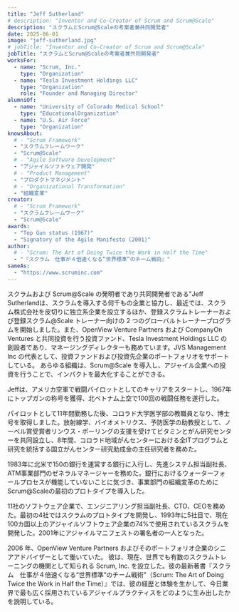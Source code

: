 ```yaml
---
title: "Jeff Sutherland"
# description: "Inventor and Co-Creator of Scrum and Scrum@Scale"
description: "スクラムとScrum@Scaleの考案者兼共同開発者"
date: 2025-06-01
image: "jeff-sutherland.jpg"
# jobTitle: "Inventor and Co-Creator of Scrum and Scrum@Scale"
jobTitle: "スクラムとScrum@Scaleの考案者兼共同開発者"
worksFor:
  - name: "Scrum, Inc."
    type: "Organization"
  - name: "Tesla Investment Holdings LLC"
    type: "Organization"
    role: "Founder and Managing Director"
alumniOf:
  - name: "University of Colorado Medical School"
    type: "EducationalOrganization"
  - name: "U.S. Air Force"
    type: "Organization"
knowsAbout:
  # - "Scrum Framework"
  - "スクラムフレームワーク"
  - "Scrum@Scale"
  # - "Agile Software Development"
  - "アジャイルソフトウェア開発"
  # - "Product Management"
  - "プロダクトマネジメント"
  # - "Organizational Transformation"
  - "組織変革"
creator:
  # - "Scrum Framework"
  - "スクラムフレームワーク"
  - "Scrum@Scale"
awards:
  - "Top Gun status (1967)"
  - "Signatory of the Agile Manifesto (2001)"
author:
  # - "Scrum: The Art of Doing Twice the Work in Half the Time"
  - "『スクラム　仕事が４倍速くなる“世界標準”のチーム戦術』"
sameAs:
  - "https://www.scruminc.com"
---
```


<!-- Jeff Sutherland, the inventor and Co-Creator of Scrum and Scrum@Scale has worked with thousands of companies deploying Scrum and recently launched two global trainer programs for Registered Scrum Trainers and Registered Scrum@Scale Trainers in addition to creating independent companies starting with Scrum Inc Japan. He is Founder and Managing Director of Tesla Investment Holdings LLC which is an investment fund that coinvests with OpenView Venture Partners and CompanyOn Ventures. As President of JVS Management Inc he supports the investment fund and portfolio of companies. All organizations maximize impact by implementing Scrum@Scale and investing in agile companies. -->
スクラムおよび Scrum@Scale の発明者であり共同開発者である"Jeff Sutherlandは、スクラムを導入する何千もの企業と協力し、最近では、スクラム株式会社を皮切りに独立系企業を設立するほか、登録スクラムトレーナーおよび登録スクラム@Scale トレーナー向けの 2 つのグローバルトレーナープログラムを開始しました。また、OpenView Venture Partners および CompanyOn Ventures と共同投資を行う投資ファンド、Tesla Investment Holdings LLC の創設者であり、マネージングディレクターも務めています。JVS Management Inc の代表として、投資ファンドおよび投資先企業のポートフォリオをサポートしている。 あらゆる組織は、Scrum@Scale を導入し、アジャイル企業への投資を行うことで、インパクトを最大化することができる。

<!-- Jeff started his career as a fighter pilot in the U.S. Air Force where he achieved Top Gun status in 1967 and flew 100 combat missions over North Vietnam. -->
Jeffは、アメリカ空軍で戦闘パイロットとしてのキャリアをスタートし、1967年にトップガンの称号を獲得、北ベトナム上空で100回の戦闘任務を遂行した。

<!-- After 11 years as a pilot, he joined the faculty of the University of Colorado Medical School where he received his Doctoral degree. As Asst. Prof.of Radiology, Biometrics, and Preventive Medicine he co-founded the Center for Vitamins and Cancer Research under the sponsorship of Nobel Laureate Linus Pauling and for eight years was the Principle Investigator of a National Cancer Center research grant that ran all IT programs and research for the Colorado Regional Cancer Center. -->
パイロットとして11年間勤務した後、コロラド大学医学部の教職員となり、博士号を取得しました。放射線学、バイオメトリクス、予防医学の助教授として、ノーベル賞受賞者リンウス・ポーリングの支援を受けてビタミンとがん研究センターを共同設立し、8年間、コロラド地域がんセンターにおける全ITプログラムと研究を統括する国立がんセンター研究助成金の主任研究者を務めた。

<!-- In 1983 he joined a banking company that operated 150 banks throughout North America where he was VP of Advanced Systems and General Manager of their ATM Business Unit. Noticing that waterfall processes at the bank were not working, he implemented the first prototype of Scrum@Scale for organizational transformation of a business unit. -->
1983年に北米で150の銀行を運営する銀行に入行し、先進システム担当副社長、ATM事業部門のゼネラルマネージャーを務めた。銀行におけるウォーターフォールプロセスが機能していないことに気づき、事業部門の組織変革のためにScrum@Scaleの最初のプロトタイプを導入した。

<!-- He has been VP of Engineering and CTO or CEO of eleven software companies. In the first four companies he prototyped Scrum and in 1993 in the fifth company created Scrum as we now see it used in 74% of Agile software companies in over 100 countries. He was a signatory of the Agile Manifesto in 2001. -->
11社のソフトウェア企業で、エンジニアリング担当副社長、CTO、CEOを務めた。最初の4社ではスクラムのプロトタイプを開発し、1993年に5社目で、現在100カ国以上のアジャイルソフトウェア企業の74%で使用されているスクラムを開発した。2001年にアジャイルマニフェストの署名者の一人となった。

<!-- In 2006, working as Senior Advisor to OpenView Venture Partners and their portfolio companies, Sutherland established his own company, Scrum, Inc. now recognized as the premiere source of Scrum Training in the world. His latest book, Scrum: The Art of Doing Twice the Work in Half the Time," describes how he used his background and experience to create the most widely used Agile practice in industry today. -->
2006 年、OpenView Venture Partners およびそのポートフォリオ企業のシニアアドバイザーとして働いていた。 彼は、現在、世界でも有数のスクラムトレーニングの機関として知られる Scrum, Inc. を設立した。彼の最新著書『スクラム　仕事が４倍速くなる“世界標準”のチーム戦術"（Scrum: The Art of Doing Twice the Work in Half the Time）』では、彼の経歴と体験を生かして、今日業界で最も広く採用されているアジャイルプラクティスをどのように生み出したかを説明している。